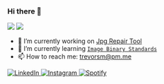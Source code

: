### Hi there 👋
![](https://hit.yhype.me/github/profile?user_id=28761454)
![](https://komarev.com/ghpvc/?username=trevsm)

- 🔭 I’m currently working on [Jpg Repair Tool](https://github.com/trevsm/jpg-repair-tool)
- 🌱 I’m currently learning [`Image Binary Standards`](https://en.wikipedia.org/wiki/Image_file_format)
- 📫 How to reach me: trevorsm@pm.me

<a href="https://www.linkedin.com/in/trevor-smith-27621613b/" target="_new">
<img src="https://img.shields.io/badge/LinkedIn-%230077B5.svg?&style=flat-square&logo=linkedin&logoColor=white" alt="LinkedIn">
</a>
<a href="https://www.instagram.com/trev_sm/" target="new">
<img src="https://img.shields.io/badge/Instagram-%23E4405F.svg?&style=flat-square&logo=instagram&logoColor=white" alt="Instagram">
</a>
<a href="https://open.spotify.com/playlist/34VXSKqaxu1TCz27ML1ZkI" target="new">
<img src="https://img.shields.io/badge/Spotify-%231ED760.svg?&style=flat-square&logo=spotify&logoColor=white" alt="Spotify">
</a>
